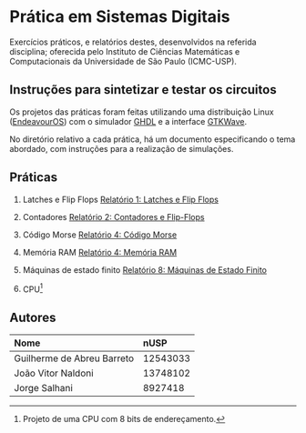 # Prática em Sistemas Digitais

Exercícios práticos, e relatórios destes, desenvolvidos na referida disciplina; oferecida pelo Instituto de Ciências Matemáticas e Computacionais da Universidade de São Paulo (ICMC-USP).

## Instruções para sintetizar e testar os circuitos

Os projetos das práticas foram feitas utilizando uma distribuição Linux ([EndeavourOS](https://endeavouros.com/)) com o simulador [GHDL](http://ghdl.free.fr/) e a interface [GTKWave](https://github.com/gtkwave/gtkwave).

No diretório relativo a cada prática, há um documento especificando o tema abordado, com instruções para a realização de simulações.

## Práticas

1. Latches e Flip Flops
[Relatório 1: Latches e Flip Flops](https://docs.google.com/document/d/1MqnvvXiCxO8b21ASWjqke7lKMnStNrKlwK7kaCy2Yj0/edit?tab=t.0)

2. Contadores
[Relatório 2: Contadores e Flip-Flops](https://docs.google.com/document/d/1tYBy1bvm_PgG4gK2VECB8Gthugr2qM7WKYRcxhVLOgM/edit?tab=t.0#heading=h.btyqfwcrbux0)

4. Código Morse
[Relatório 4: Código Morse](https://docs.google.com/document/d/1H84ZKbpcfFdIf941Wy1kbES7Ms1vJ5BEKDK4ObVU1OA/edit?tab=t.0#heading=h.btyqfwcrbux0)

5. Memória RAM
[Relatório 4: Memória RAM](https://docs.google.com/document/d/1qLciZSYulEaX1WwdIAZn7x4hlQeZUj5ryIvZx9R7_Mg/edit?tab=t.0#heading=h.btyqfwcrbux0)

6. Máquinas de estado finito
[Relatório 8: Máquinas de Estado Finito
](https://docs.google.com/document/d/1NMpd4FNKXC0LIB3mZzZQGBYoaPJeW0jM7k4lYjyK9zI/edit?tab=t.0#heading=h.btyqfwcrbux0)

7. CPU[^1]

## Autores

 | Nome                       | nUSP     |
 | :---                       | :---     |
 | Guilherme de Abreu Barreto | 12543033 |
 | João Vitor Naldoni         | 13748102 |
 | Jorge Salhani              | 8927418  |

[^1]: Projeto de uma CPU com 8 bits de endereçamento.
